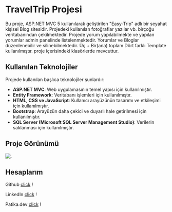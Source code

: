 # TravelTrip Projesi

Bu proje, ASP.NET MVC 5 kullanılarak geliştirilen "Easy-Trip" adlı bir seyahat kişisel Blog sitesidir. Projedeki kullanılan fotoğraflar yazılar vb. birçoğu veritabanından çekilmektedir.
Projede yorum yapılabilmekte ve yapılan yorumlar admin panelinde listelenmektedir. Yorumlar ve Bloglar düzenlenebilir ve silinebilmektedir.
Üç + Bir(ana) toplam Dört farklı Template kullanılmıştır.
proje içerisindeki klasörlerde mevcuttur.

## Kullanılan Teknolojiler

Projede kullanılan başlıca teknolojiler şunlardır:

- **ASP.NET MVC**: Web uygulamasının temel yapısı için kullanılmıştır.
- **Entity Framework**: Veritabanı işlemleri için kullanılmıştır.
- **HTML, CSS ve JavaScript**: Kullanıcı arayüzünün tasarımı ve etkileşimi için kullanılmıştır.
- **Bootstrap**: Arayüzün daha çekici ve duyarlı hale getirilmesi için kullanılmıştır.
- **SQL Server (Microsoft SQL Server Management Studio)**: Verilerin saklanması için kullanılmıştır.

## Proje Görünümü

![.](\TEMEL-MERN-APP\foto\mern.jpg)


## Hesaplarım

Github [click](https://github.com/cetinyazici) !

LinkedIn [click](https://www.linkedin.com/in/cetinyazici/) !

Patika.dev [click](https://app.patika.dev/yazilimyazici) !
